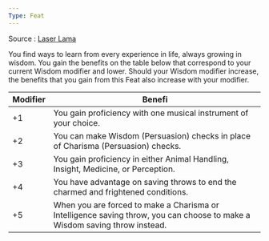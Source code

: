 ```yaml
---
Type: Feat
---
```

Source : [Laser Lama](https://drive.google.com/file/d/15VC_z9r_NS65bG69c3sBELjEabb4LSBl/view)

You find ways to learn from every experience in life, always growing in wisdom. You gain the benefits on the table below that correspond to your current Wisdom modifier and lower. Should your Wisdom modifier increase, the benefits that you gain from this Feat also increase with your modifier.


| Modifier | Benefi                                                                                                                     |
| -------- | -------------------------------------------------------------------------------------------------------------------------- |
| +1       | You gain proficiency with one musical instrument of your choice.                                                           |
| +2       | You can make Wisdom (Persuasion) checks in place of Charisma (Persuasion) checks.                                          |
| +3       | You gain proficiency in either Animal Handling, Insight, Medicine, or Perception.                                          |
| +4       | You have advantage on saving throws to end the charmed and frightened conditions.                                          |
| +5       | When you are forced to make a Charisma or Intelligence saving throw, you can choose to make a Wisdom saving throw instead. |
